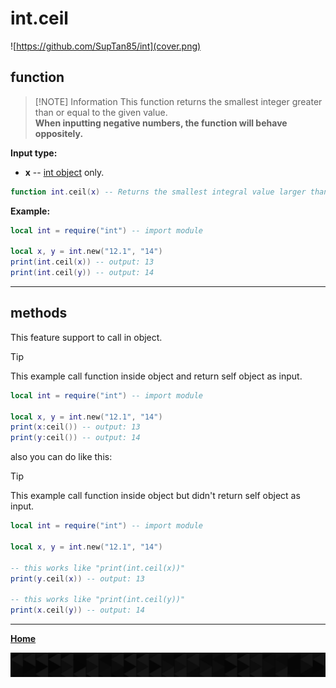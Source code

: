 # int.ceil

![https://github.com/SupTan85/int](cover.png)

## function

> [!NOTE] Information
This function returns the smallest integer greater than or equal to the given value.\
**When inputting negative numbers, the function will behave oppositely.**

**Input type:**

- **x** -- [int object](../README.md#int-object) only.

```lua
function int.ceil(x) -- Returns the smallest integral value larger than or equal to `x`.
```

**Example:**

```lua
local int = require("int") -- import module

local x, y = int.new("12.1", "14")
print(int.ceil(x)) -- output: 13
print(int.ceil(y)) -- output: 14
```

---

## methods

This feature support to call in object.

> [!TIP]
> This example call function inside object and return self object as input.

```lua
local int = require("int") -- import module

local x, y = int.new("12.1", "14")
print(x:ceil()) -- output: 13
print(y:ceil()) -- output: 14
```

also you can do like this:

> [!TIP]
This example call function inside object but didn't return self object as input.

```lua
local int = require("int") -- import module

local x, y = int.new("12.1", "14")

-- this works like "print(int.ceil(x))"
print(y.ceil(x)) -- output: 13

-- this works like "print(int.ceil(y))"
print(x.ceil(y)) -- output: 14
```

---

[**Home**](../README.md#function--methods)

![end](image-d.png)
